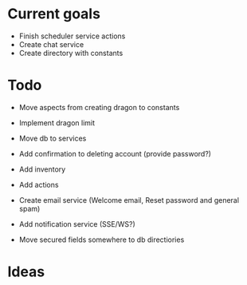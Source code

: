 # Current goals

- Finish scheduler service actions
- Create chat service
- Create directory with constants

# Todo

- Move aspects from creating dragon to constants
- Implement dragon limit
- Move db to services

- Add confirmation to deleting account (provide password?)
- Add inventory
- Add actions
- Create email service (Welcome email, Reset password and general spam)
- Add notification service (SSE/WS?)
- Move secured fields somewhere to db directiories

# Ideas

